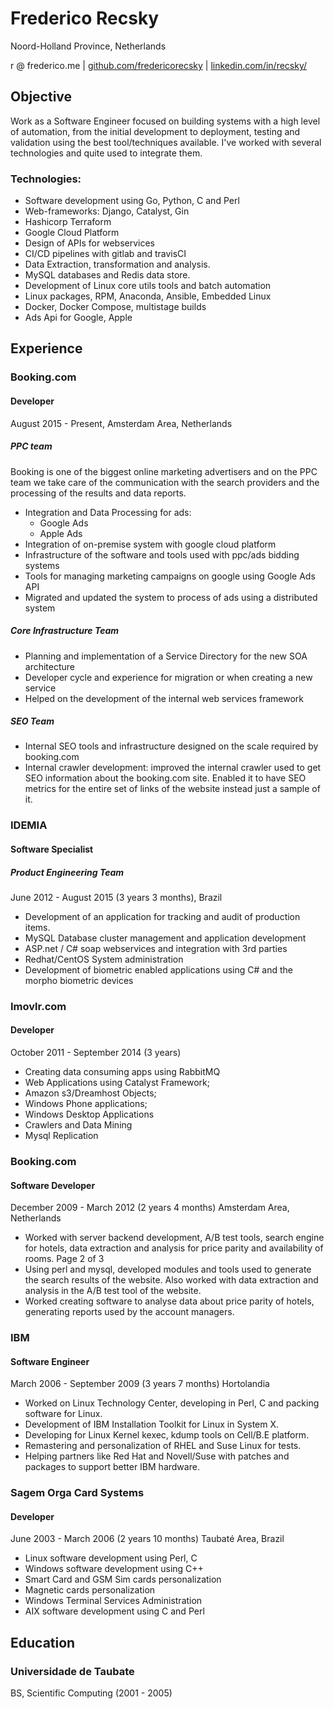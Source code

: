 # Frederico Recsky 

Noord-Holland Province, Netherlands 

r @ frederico.me | [github.com/fredericorecsky]( github.com/fredericorecsky ) | [linkedin.com/in/recsky/](linkedin.com/in/recsky/)

## Objective

Work as a Software Engineer focused on building systems with a high level of automation, from the initial development to deployment, testing and validation using the best tool/techniques available. I've worked with several technologies and quite used to integrate them.

### Technologies:

*  Software development using Go, Python, C and Perl
*  Web-frameworks: Django, Catalyst, Gin
*  Hashicorp Terraform
*  Google Cloud Platform
*  Design of APIs for webservices
*  CI/CD pipelines with gitlab and travisCI
*  Data Extraction, transformation and analysis.
*  MySQL databases and Redis data store.
*  Development of Linux core utils tools and batch automation
*  Linux packages, RPM, Anaconda, Ansible, Embedded Linux 
*  Docker, Docker Compose, multistage builds
*  Ads Api for Google, Apple

## Experience

### Booking.com

#### Developer

August 2015 - Present, Amsterdam Area, Netherlands

##### PPC team

Booking is one of the biggest online marketing advertisers and on the PPC team we take care of the communication with the search providers and the processing of the results and data reports.

* Integration and Data Processing for ads:
    - Google Ads
    - Apple Ads
* Integration of on-premise system with google cloud platform
* Infrastructure of the software and tools used with ppc/ads bidding systems
* Tools for managing marketing campaigns on google using Google Ads API
* Migrated and updated the system to process of ads using a distributed system

##### Core Infrastructure Team

* Planning and implementation of a Service Directory for the new SOA architecture
* Developer cycle and experience for migration or when creating a new service
* Helped on the development of the internal web services framework

##### SEO Team 

* Internal SEO tools and infrastructure designed on the scale required by booking.com
* Internal crawler development: improved the internal crawler used to get SEO information about the booking.com site. Enabled it to have SEO metrics for the entire set of links of the website instead just a sample of it.

### IDEMIA

#### Software Specialist

##### Product Engineering Team

June 2012 - August 2015 (3 years 3 months), Brazil

* Development of an application for tracking and audit of production items. 
* MySQL Database cluster management and application development
* ASP.net / C# soap webservices and integration with 3rd parties
* Redhat/CentOS System administration
* Development of biometric enabled applications using C# and the morpho biometric devices

### Imovlr.com

#### Developer

October 2011 - September 2014 (3 years)

* Creating data consuming apps using RabbitMQ 
* Web Applications using Catalyst Framework;
* Amazon s3/Dreamhost Objects;
* Windows Phone applications;
* Windows Desktop Applications 
* Crawlers and Data Mining
* Mysql Replication


### Booking.com

#### Software Developer

December 2009 - March 2012 (2 years 4 months) Amsterdam Area, Netherlands

* Worked with server backend development, A/B test tools, search engine for hotels, data extraction and analysis for price parity and availability of rooms.
Page 2 of 3
* Using perl and mysql, developed modules and tools used to generate the search results of the website. Also worked with data extraction and analysis in the A/B test tool of the website.
* Worked creating software to analyse data about  price parity of hotels, generating reports used by the account managers.

### IBM

#### Software Engineer

March 2006 - September 2009 (3 years 7 months) Hortolandia

* Worked on Linux Technology Center, developing in Perl, C and packing software for Linux.
* Development of IBM Installation Toolkit for Linux in System X.
* Developing for Linux Kernel kexec, kdump tools on Cell/B.E platform.
* Remastering and personalization of RHEL and Suse Linux for tests.
* Helping partners like Red Hat and Novell/Suse with patches and packages to support better IBM hardware.

### Sagem Orga Card Systems 

#### Developer

June 2003 - March 2006 (2 years 10 months) Taubaté Area, Brazil

* Linux software development using Perl, C
* Windows software development using C++
* Smart Card and GSM Sim cards personalization 
* Magnetic cards personalization
* Windows Terminal Services Administration
* AIX software development using C and Perl

## Education

### Universidade de Taubate

BS, Scientific Computing (2001 - 2005)
